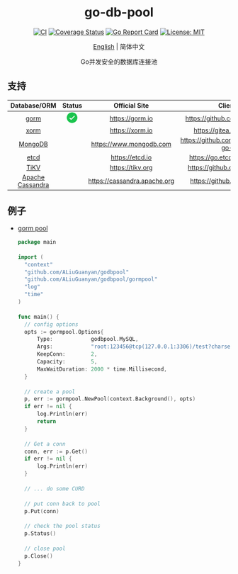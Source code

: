 <div align="center">
<h1>go-db-pool</h1>
</div>
<div align="center">

[![CI][CI-image]][CI-url]
[![Coverage Status][codecov-image]][codecov-url]
[![Go Report Card](https://goreportcard.com/badge/github.com/ALiuGuanyan/godbpool)](https://goreportcard.com/report/github.com/ALiuGuanyan/godbpool)
[![License: MIT][license-image]][license-url]

[English](README.md) | 简体中文

Go并发安全的数据库连接池

</div>

## 支持
| Database/ORM | Status | Official Site | Client Repo |
| :---: | :---: | :---: | :---: |
| [gorm](https://github.com/ALiuGuanyan/godbpool/gormpool/) | <div align="center"><img src="images/correct.svg" width="24px" height="24px" /></div> | https://gorm.io | https://github.com/go-gorm/gorm |
| [xorm]() |  | https://xorm.io | https://gitea.com/xorm/xorm |
| [MongoDB]() |  | https://www.mongodb.com | https://github.com/mongodb/mongo-go-driver |
| [etcd]() |  | https://etcd.io | https://go.etcd.io/etcd/v3/client |
| [TiKV]() |  | https://tikv.org | https://github.com/tikv/client-go |
| [Apache Cassandra]() |  | https://cassandra.apache.org | https://github.com/gocql/gocql |

## 例子
- [gorm pool](https://github.com/ALiuGuanyan/go-db-pool/blob/master/examples/gorm/main.go)
  ```go
  package main
  
  import (
  	"context"  
  	"github.com/ALiuGuanyan/godbpool"
  	"github.com/ALiuGuanyan/godbpool/gormpool"
  	"log"  
  	"time"
  )
  
  func main() {
  	// config options
  	opts := gormpool.Options{
  		Type:            godbpool.MySQL,
  		Args:            "root:123456@tcp(127.0.0.1:3306)/test?charset=utf8&parseTime=True",
  		KeepConn:        2,
  		Capacity:        5,
  		MaxWaitDuration: 2000 * time.Millisecond,
  	}
  
  	// create a pool  
  	p, err := gormpool.NewPool(context.Background(), opts)
  	if err != nil {
  		log.Println(err)
  		return
  	}
    
    // Get a conn
    conn, err := p.Get()
    if err != nil {
        log.Println(err)
    }
  
    // ... do some CURD
    
    // put conn back to pool 
    p.Put(conn)
  
    // check the pool status
    p.Status()
  
    // close pool
    p.Close()
  }
  ```


[CI-url]: https://github.com/ALiuGuanyan/go-db-pool/actions?query=workflow%3ACI
[CI-image]: https://github.com/ALiuGuanyan/go-db-pool/workflows/CI/badge.svg?branch=master
[CI-url]: https://github.com/ALiuGuanyan/go-db-pool/actions?query=workflow%3ACI
[CI-image]: https://github.com/ALiuGuanyan/go-db-pool/workflows/CI/badge.svg?branch=master
[codecov-image]: https://codecov.io/gh/ALiuGuanyan/go-db-pool/branch/master/graph/badge.svg
[codecov-url]: https://codecov.io/gh/ALiuGuanyan/go-db-pool
[go-report-image]: https://goreportcard.com/badge/github.com/ALiuGuanyan/godbpool
[go-report-url]: https://goreportcard.com/report/github.com/ALiuGuanyan/godbpool
[license-image]: https://img.shields.io/badge/License-MIT-blue.svg
[license-url]: https://opensource.org/licenses/MIT